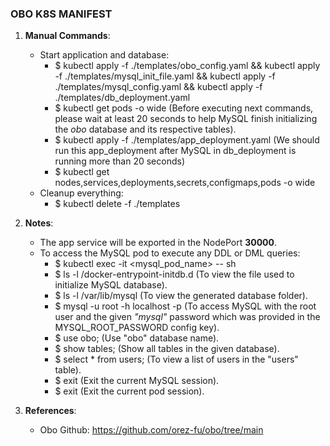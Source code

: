 ### OBO K8S MANIFEST

1. **Manual Commands**:
    - Start application and database:
        - $ kubectl apply -f ./templates/obo_config.yaml && kubectl apply -f ./templates/mysql_init_file.yaml && kubectl
          apply -f ./templates/mysql_config.yaml && kubectl apply -f ./templates/db_deployment.yaml
        - $ kubectl get pods -o wide (Before executing next commands, please wait at least 20 seconds to help MySQL
          finish initializing the _obo_ database and its respective tables).
        - $ kubectl apply -f ./templates/app_deployment.yaml (We should run this app_deployment after MySQL in
          db_deployment is running more than 20 seconds)
        - $ kubectl get nodes,services,deployments,secrets,configmaps,pods -o wide
    - Cleanup everything:
        - $ kubectl delete -f ./templates

2. **Notes**:
    - The app service will be exported in the NodePort **30000**.
    - To access the MySQL pod to execute any DDL or DML queries:
        - $ kubectl exec -it <mysql_pod_name> -- sh
        - $ ls -l /docker-entrypoint-initdb.d (To view the file used to initialize MySQL database).
        - $ ls -l /var/lib/mysql (To view the generated database folder).
        - $ mysql -u root -h localhost -p (To access MySQL with the root user and the given _"mysql"_ password which was
          provided in the MYSQL_ROOT_PASSWORD config key).
        - $ use obo; (Use "obo" database name).
        - $ show tables; (Show all tables in the given database).
        - $ select * from users; (To view a list of users in the "users" table).
        - $ exit (Exit the current MySQL session).
        - $ exit (Exit the current pod session).

3. **References**:
    - Obo Github: https://github.com/orez-fu/obo/tree/main
